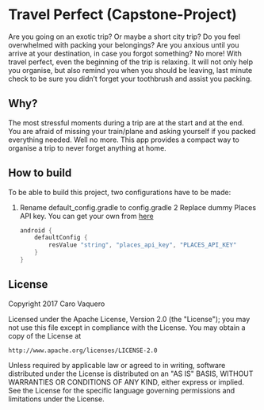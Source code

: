 # Travel Perfect (Capstone-Project)
Are you going on an exotic trip? Or maybe a short city trip? Do you feel overwhelmed with packing your belongings? Are you anxious until you arrive at your destination, in case you forgot something? No more! With travel perfect, even the beginning of the trip is relaxing. It will not only help you organise, but also remind you when you should be leaving, last minute check to be sure you didn’t forget your toothbrush and assist you packing.

## Why?
The most stressful moments during a trip are at the start and at the end. You are afraid of missing your train/plane and asking yourself if you packed everything needed. Well no more. This app provides a compact way to organise a trip to never forget anything at home.


## How to build
To be able to build this project, two configurations have to be made:
1. Rename default_config.gradle to config.gradle
2 Replace dummy Places API key. You can get your own from [here](https://developers.google.com/places/android-api/)
	```groovy
	android {
		defaultConfig {
			resValue "string", "places_api_key", "PLACES_API_KEY"
		}
	}
	```


## License
Copyright 2017 Caro Vaquero

Licensed under the Apache License, Version 2.0 (the "License");
you may not use this file except in compliance with the License.
You may obtain a copy of the License at

    http://www.apache.org/licenses/LICENSE-2.0

Unless required by applicable law or agreed to in writing, software
distributed under the License is distributed on an "AS IS" BASIS,
WITHOUT WARRANTIES OR CONDITIONS OF ANY KIND, either express or implied.
See the License for the specific language governing permissions and
limitations under the License.
